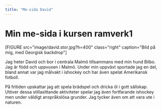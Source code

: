 ```yaml
---
title: "Me-sida David"
---
```

Min me-sida i kursen ramverk1
=========================

[FIGURE src="image/david.stor.jpg?h=400" class="right" caption="Bild på mig, med Georgisk backdrop"]

Jag heter David och bor i centrala Malmö tillsammans med min hund Bilbo. Jag är född och uppvuxen i Malmö. Under min uppväxt sportade jag en del, bland annat var jag målvakt i ishockey och har även spelat Amerikansk fotboll.

På fritiden upskattar jag att spela brädspel och dricka öl i gott sällskap. Utöver dessa stillasittande aktiviteter spelar jag även fortfarande ishockey men under väldigt anspråkslösa grunder. Jag tycker även om att vara ute i naturen.
